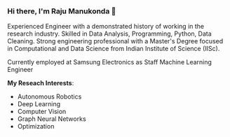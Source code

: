 ### Hi there, I'm Raju Manukonda 👋

Experienced Engineer with a demonstrated history of working in the research industry. Skilled in Data Analysis, Programming, Python, Data Cleaning. Strong engineering professional with a Master's Degree focused in Computational and Data Science from Indian Institute of Science (IISc). 

Currently employed at Samsung Electronics as Staff Machine Learning Engineer

**My Reseach Interests**:
- Autonomous Robotics
- Deep Learning
- Computer Vision
- Graph Neural Networks
- Optimization
<!--
## Skills:

#### Languages:

![Python](https://img.shields.io/badge/Python-3776AB?style=for-the-badge&logo=python&logoColor=white)&nbsp;


#### ML/DL

![Tensorflow](https://img.shields.io/badge/TensorFlow-FF6F00?style=for-the-badge&logo=tensorflow&logoColor=white)&nbsp;
![scikit-learn](https://img.shields.io/badge/scikit--learn-%23F7931E.svg?style=for-the-badge&logo=scikit-learn&logoColor=white)&nbsp;
![Fast API](https://img.shields.io/badge/FastAPI-005571?style=for-the-badge&logo=fastapi)&nbsp;
![NumPy](https://img.shields.io/badge/numpy-%23013243.svg?style=for-the-badge&logo=numpy&logoColor=white)&nbsp;
![Pandas](https://img.shields.io/badge/pandas-%23150458.svg?style=for-the-badge&logo=pandas&logoColor=white)&nbsp;
![Plotly](https://img.shields.io/badge/Plotly-%233F4F75.svg?style=for-the-badge&logo=plotly&logoColor=white)


#### Tools and Technologies

![Google Cloud](https://img.shields.io/badge/Google_Cloud-4285F4?style=flat&logo=google-cloud&logoColor=white)&nbsp;


## Connect with me:

<p align = "center">
  
[<img src="https://img.shields.io/badge/linkedin-%2312100E.svg?&style=for-the-badge&logo=linkedin&logoColor=white&color=black" />](https://www.linkedin.com/in/rajumanukonda/)

</p>

--!>
<!--

| <a href="https://github.com/anuraghazra/github-readme-stats"><img align="center" src="https://github-readme-stats.vercel.app/api?username=rajumanukonda&show_icons=true&include_all_commits=true&theme=buefy&hide_border=true" alt="Raju's github stats" /></a> | <a href="https://github.com/anuraghazra/github-readme-stats"><img align="center" src="https://github-readme-stats.vercel.app/api/top-langs/?username=rajumanukonda&layout=compact&theme=buefy&hide_border=true" /></a> |
| ------------- | ------------- |

--!>


<!--
**rajumanukonda/rajumanukonda** is a ✨ _special_ ✨ repository because its `README.md` (this file) appears on your GitHub profile.

Here are some ideas to get you started:

- 🔭 I’m currently working on ...
- 🌱 I’m currently learning ...
- 👯 I’m looking to collaborate on ...
- 🤔 I’m looking for help with ...
- 💬 Ask me about ...
- 📫 How to reach me: ...
- 😄 Pronouns: ...
- ⚡ Fun fact: ...
-->
